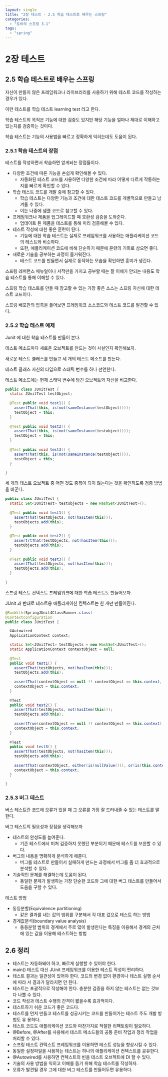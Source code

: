 ```yaml
---
layout: single
title: "2장 테스트 - 2.5 학습 테스트로 배우는 스프링"
categories:
  - "토비의 스프링 3.1"
tags:
  - "spring"
---
```


# 2장 테스트

## 2.5 학습 테스트로 배우는 스프링

자신이 만들지 않은 프레임워크나 라이브러리를 사용하기 위해 테스트 코드를 작성하는 경우가 있다.

이런 테스트를 학습 테스트 learning test 라고 한다.

학습 테스트의 목적은 기능에 대한 검증도 있지만 해당 기능을 얼마나 제대로 이해하고 있는지를 검증하는 것이다.

<!--truncate-->

학습 테스트는 기능의 사용법을 빠르고 정확하게 익히는데도 도움이 된다.

### 2.5.1 학습 테스트의 장점

테스트를 작성하면서 학습하면 얻게되는 장점들이다.

- 다양한 조건에 따른 기능을 손쉽게 확인해볼 수 있다.
    - 자동화된 테스트 코드를 사용하면 다양한 조건에 따라 어떻게 다르게 작동하는지를 빠르게 확인할 수 있다.
- 학습 테스트 코드를 개발 중에 참고할 수 있다.
    - 학습 테스트는 다양한 기능과 조건에 대한 테스트 코드를 개별적으로 만들고 남겨둘 수 있다.
    - 이는 나중에 샘플 코드로 참고할 수 있다.
- 프레임워크나 제품을 업그레이드할 때 호환성 검증을 도와준다.
    - 업데이트 된 제품을 테스트를 통해 미리 검증해볼 수 있다.
- 테스트 작성에 대한 좋은 훈련이 된다.
    - 기능에 대한 학습 테스트는 실제로 프레임워크를 사용하는 애플리케이션 코드의 테스트와 비슷하다.
    - 또한, 애플리케이션 코드에 비해 단순하기 때문에 훈련의 기회로 삼으면 좋다.
- 새로운 기술을 공부하는 과정이 즐거워진다.
    - 테스트 코드를 만들면서 실제로 동작하는 모습을 확인하면 흥미가 생긴다.

스프링 레퍼런스 매뉴얼이나 서적만을 가지고 공부할 때는 잘 이해가 안되는 내용도 학습 테스트를 통해 이해할 수 있다.

스프링 학습 테스트를 만들 때 참고할 수 있는 가장 좋은 소스는 스프링 자신에 대한 테스트 코드이다.

스프링 배포판의 압축을 풀어보면 프레임워크 소스코드와 테스트 코드를 발견할 수 있다.

### 2.5.2 학습 테스트 예제

Junit 에 대한 학습 테스트를 만들어 본다.

테스트 메소드마다 새로운 오브젝트를 만드는 것이 사실인지 확인해보자.

새로운 테스트 클래스를 만들고 세 개의 테스트 메소드를 만든다.

테스트 클래스 자신의 타입으로 스태틱 변수를 하나 선언한다.

테스트 메소드에는 현재 스태틱 변수에 담긴 오브젝트와 자신을 비교한다.

```java
public class JUnitTest {
  static JUnitTest testObject;
  
  @Test public void test1() {
    assertThat(this, is(not(sameInstance(testObject))));
    testObject = this;
  }
    
  @Test public void test2() {
    assertThat(this, is(not(sameInstance(testobject)))); 
    testObject = this;
  }
  
  @Test public void test3() {
    assertThat(this, is(not(sameInstance(testObject))));
    testObject = this;
  }
  
}
```

세 개의 테스트 오브젝트 중 어떤 것도 중복이 되지 않는다는 것을 확인하도록 검증 방법을 바꾼다.

```java
public class JUnitTest {
  static Set<JUnitTest> testobjects = new HashSet<JUnitTest>();
  
  @Test public void test1() {
    assertThat(testObjects, not(hasItem(this)));
    testObjects.add(this);
  }
  
  @Test public void test2() { 
    assertrtThat(testObjects, not(hasItem(this)));
    testObjects.add(this);
  }
  
  @Test public void test3() { 
    assertThat(testObjects, not(hasItem(this))); 
    testObjects.add(this);
  }
  
}
```

스프링 테스트 컨텍스트 프레임워크에 대한 학습 테스트도 만들어보자.

JUnit 과 반대로 테스트용 애플리케이션 컨텍스트는 한 개만 만들어진다.

```java
@RunWith(SpringJUnit4ClassRunner.class)
@Contextconfiguration
public class JUnitTest {

  ©Autowired
  ApplicationContext context;

  static Set<JUnitTest> testObjects = new HashSet<JUnitTest>();
  static ApplicationContext contextObject = null;
  
  @Test 
  public void test1() {
    assertThat(testObjects, not(hasItem(this))); 
    testObjects.add(this);
    
    assertThat(contextObject == null !! contextObject == this.context, is(true));
    contextObject = this.context;
  }
  
  ©Test
  public void test2() { 
    assertThat(testObjects, not(hasItem(this))); 
    testObjects.add(this);
    
    assertTrue(contextObject == null !! contextObject == this.context);
    contextObject = this.context;
  }
  
  ©Test
  public void test3() { 
    assertThat(testObjects, not(hasItem(this)));
    testObjects.add(this);
    
    assertThat(contextObject, either(is(nullValue())), or(is(this.context)));
    contextObject = this.context;
  }
  
}
```

### 2.5.3 버그 테스트

버스 테스트란 코드에 오류가 있을 때 그 오류를 가장 잘 드러내줄 수 있는 테스트를 말한다.

버그 테스트의 필요성과 장점을 생각해보자

- 테스트의 완성도를 높여준다.
    - 기존 테스트에서 미처 검증하지 못했던 부분이기 때문에 테스트를 보완할 수 있다.
- 버그의 내용을 명확하게 분석하게 해준다.
    - 버그를 테스트로 만들어서 실패하게 만드는 과정에서 버그를 좀 더 효과적으로 분석할 수 있다.
- 기술적인 문제를 해결하는데 도움이 된다.
    - 동일한 문제가 발생하는 가장 단순한 코드와 그에 대한 버그 테스트를 만들어서 도움을 구할 수 있다.

테스트 방법

- 동등분할(Equivalence partitioning)
    - 같은 결과를 내는 값의 범위를 구분해서 각 대표 값으로 테스트 하는 방법
- 경계값분석(boundary value analysis)
    - 동등분할 범위의 경계에서 주로 많이 발생한다는 특징을 이용해서 경계의 근처에 있는 값을 이용해 테스트하는 방법

## 2.6 정리

- 테스트는 자동화돼야 하고, 빠르게 실행할 수 있어야 한다.
- main() 테스트 대신 JUnit 프레임워크를 이용한 테스트 작성이 편리하다.
- 테스트 결과는 일관성이 있어야 한다. 코드의 변경 없이 환경이나 테스트 실행 순서에 따라 서 결과가 달라지면 안 된다.
- 테스트는 포괄적으로 작성해야 한다. 충분한 검증을 하지 않는 테스트는 없는 것보다 나쁠 수 있다.
- 코드 작성과 테스트 수행의 간격이 짧을수록 효과적이다.
- 테스트하기 쉬운 코드가 좋은 코드다.
- 테스트를 먼저 만들고 테스트를 성공시키는 코드를 만들어가는 테스트 주도 개발 방법도 유
  용하다.
- 테스트 코드도 애플리케이션 코드와 마찬가지로 적절한 리팩토링이 필요하다.
- @Before, @After를 사용해서 테스트 메소드들의 공통 준비 작업과 정리 작업을 처리할 수 있다.
- 스프링 테스트 컨텍스트 프레임워크를 이용하면 테스트 성능을 향상시킬 수 있다.
- 동일한 설정파일을 사용하는 테스트는 하나의 애플리케이션 컨텍스트를 공유한다.
- @Autowired를 사용하면 컨텍스트의 빈을 테스트 오브젝트에 DI 할 수 있다.
- 기술의 사용 방법을 익히고 이해를 돕기 위해 학습 테스트를 작성하자.
- 오류가 발견될 경우 그에 대한 버그 테스트를 만들어두면 유용하다.
